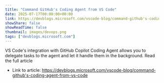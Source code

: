 ```yaml
---
title: "Command GitHub's Coding Agent from VS Code"
date: 2025-07-17T00:00:00+00:00
link: https://devblogs.microsoft.com/vscode-blog/command-github's-coding-agent-from-vs-code
showShare: false
showReadTime: false
thumbnail: images/devops.png
tags: ["devblogs.microsoft.com"]
---
```

VS Code's integration with GitHub Copilot Coding Agent allows you to delegate tasks to the agent and let it handle them in the background. Read the full article

- Link to article: https://devblogs.microsoft.com/vscode-blog/command-github's-coding-agent-from-vs-code